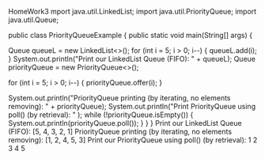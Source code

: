 HomeWork3
mport java.util.LinkedList;
import java.util.PriorityQueue;
import java.util.Queue;

public class PriorityQueueExample {
public static void main(String[] args) {

Queue<Integer> queueL = new LinkedList<>();
for (int i = 5; i > 0; i--) {
queueL.add(i);
}
System.out.println("Print our LinkedList Queue (FIFO): " + queueL);
Queue<Integer> priorityQueue = new PriorityQueue<>();

for (int i = 5; i > 0; i--) {
priorityQueue.offer(i);
}

System.out.println("PriorityQueue printing (by iterating, no elements removing): " + priorityQueue);
System.out.println("Print PriorityQueue using poll() (by retrieval): " );
while (!priorityQueue.isEmpty()) {
System.out.println(priorityQueue.poll());
}
}
}
Print our LinkedList Queue (FIFO): [5, 4, 3, 2, 1]
PriorityQueue printing (by iterating, no elements removing): [1, 2, 4, 5, 3]
Print our PriorityQueue using poll() (by retrieval):
1
2
3
4
5
